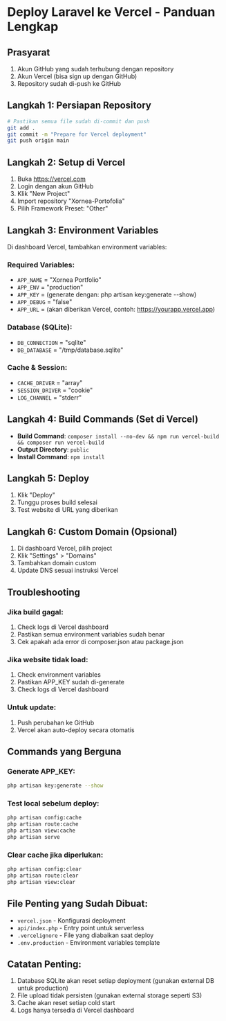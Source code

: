 # Deploy Laravel ke Vercel - Panduan Lengkap

## Prasyarat

1. Akun GitHub yang sudah terhubung dengan repository
2. Akun Vercel (bisa sign up dengan GitHub)
3. Repository sudah di-push ke GitHub

## Langkah 1: Persiapan Repository

```bash
# Pastikan semua file sudah di-commit dan push
git add .
git commit -m "Prepare for Vercel deployment"
git push origin main
```

## Langkah 2: Setup di Vercel

1. Buka https://vercel.com
2. Login dengan akun GitHub
3. Klik "New Project"
4. Import repository "Xornea-Portofolia"
5. Pilih Framework Preset: "Other"

## Langkah 3: Environment Variables

Di dashboard Vercel, tambahkan environment variables:

### Required Variables:

-   `APP_NAME` = "Xornea Portfolio"
-   `APP_ENV` = "production"
-   `APP_KEY` = (generate dengan: php artisan key:generate --show)
-   `APP_DEBUG` = "false"
-   `APP_URL` = (akan diberikan Vercel, contoh: https://yourapp.vercel.app)

### Database (SQLite):

-   `DB_CONNECTION` = "sqlite"
-   `DB_DATABASE` = "/tmp/database.sqlite"

### Cache & Session:

-   `CACHE_DRIVER` = "array"
-   `SESSION_DRIVER` = "cookie"
-   `LOG_CHANNEL` = "stderr"

## Langkah 4: Build Commands (Set di Vercel)

-   **Build Command**: `composer install --no-dev && npm run vercel-build && composer run vercel-build`
-   **Output Directory**: `public`
-   **Install Command**: `npm install`

## Langkah 5: Deploy

1. Klik "Deploy"
2. Tunggu proses build selesai
3. Test website di URL yang diberikan

## Langkah 6: Custom Domain (Opsional)

1. Di dashboard Vercel, pilih project
2. Klik "Settings" > "Domains"
3. Tambahkan domain custom
4. Update DNS sesuai instruksi Vercel

## Troubleshooting

### Jika build gagal:

1. Check logs di Vercel dashboard
2. Pastikan semua environment variables sudah benar
3. Cek apakah ada error di composer.json atau package.json

### Jika website tidak load:

1. Check environment variables
2. Pastikan APP_KEY sudah di-generate
3. Check logs di Vercel dashboard

### Untuk update:

1. Push perubahan ke GitHub
2. Vercel akan auto-deploy secara otomatis

## Commands yang Berguna

### Generate APP_KEY:

```bash
php artisan key:generate --show
```

### Test local sebelum deploy:

```bash
php artisan config:cache
php artisan route:cache
php artisan view:cache
php artisan serve
```

### Clear cache jika diperlukan:

```bash
php artisan config:clear
php artisan route:clear
php artisan view:clear
```

## File Penting yang Sudah Dibuat:

-   `vercel.json` - Konfigurasi deployment
-   `api/index.php` - Entry point untuk serverless
-   `.vercelignore` - File yang diabaikan saat deploy
-   `.env.production` - Environment variables template

## Catatan Penting:

1. Database SQLite akan reset setiap deployment (gunakan external DB untuk production)
2. File upload tidak persisten (gunakan external storage seperti S3)
3. Cache akan reset setiap cold start
4. Logs hanya tersedia di Vercel dashboard
